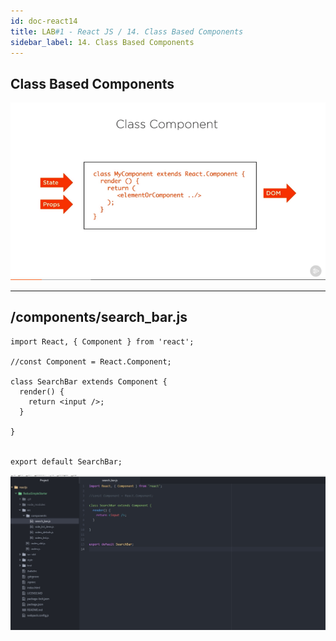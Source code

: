 ```yaml
---
id: doc-react14
title: LAB#1 - React JS / 14. Class Based Components
sidebar_label: 14. Class Based Components
---
```


## Class Based Components


![alt text](.\assets\React_Imagem14_1.png)


---

## /components/search_bar.js

~~~
import React, { Component } from 'react';

//const Component = React.Component;

class SearchBar extends Component {
  render() {
    return <input />;
  }

}


export default SearchBar;

~~~



![alt text](.\assets\React_Imagem14_1.jpg)
